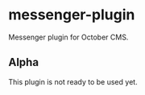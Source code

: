 # messenger-plugin

Messenger plugin for October CMS.

## Alpha

This plugin is not ready to be used yet.
